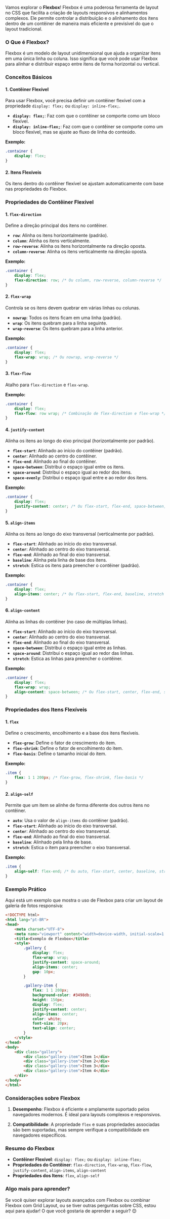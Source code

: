 Vamos explorar o **Flexbox**! Flexbox é uma poderosa ferramenta de layout no CSS que facilita a criação de layouts responsivos e alinhamentos complexos. Ele permite controlar a distribuição e o alinhamento dos itens dentro de um contêiner de maneira mais eficiente e previsível do que o layout tradicional.

### O Que é Flexbox?

Flexbox é um modelo de layout unidimensional que ajuda a organizar itens em uma única linha ou coluna. Isso significa que você pode usar Flexbox para alinhar e distribuir espaço entre itens de forma horizontal ou vertical.

### Conceitos Básicos

#### 1. **Contêiner Flexível**

Para usar Flexbox, você precisa definir um contêiner flexível com a propriedade `display: flex;` ou `display: inline-flex;`.

- **`display: flex;`**: Faz com que o contêiner se comporte como um bloco flexível.
- **`display: inline-flex;`**: Faz com que o contêiner se comporte como um bloco flexível, mas se ajuste ao fluxo de linha do conteúdo.

**Exemplo:**

```css
.container {
    display: flex;
}
```

#### 2. **Itens Flexíveis**

Os itens dentro do contêiner flexível se ajustam automaticamente com base nas propriedades do Flexbox.

### Propriedades do Contêiner Flexível

#### 1. **`flex-direction`**

Define a direção principal dos itens no contêiner.

- **`row`**: Alinha os itens horizontalmente (padrão).
- **`column`**: Alinha os itens verticalmente.
- **`row-reverse`**: Alinha os itens horizontalmente na direção oposta.
- **`column-reverse`**: Alinha os itens verticalmente na direção oposta.

**Exemplo:**

```css
.container {
    display: flex;
    flex-direction: row; /* Ou column, row-reverse, column-reverse */
}
```

#### 2. **`flex-wrap`**

Controla se os itens devem quebrar em várias linhas ou colunas.

- **`nowrap`**: Todos os itens ficam em uma linha (padrão).
- **`wrap`**: Os itens quebram para a linha seguinte.
- **`wrap-reverse`**: Os itens quebram para a linha anterior.

**Exemplo:**

```css
.container {
    display: flex;
    flex-wrap: wrap; /* Ou nowrap, wrap-reverse */
}
```

#### 3. **`flex-flow`**

Atalho para `flex-direction` e `flex-wrap`.

**Exemplo:**

```css
.container {
    display: flex;
    flex-flow: row wrap; /* Combinação de flex-direction e flex-wrap */
}
```

#### 4. **`justify-content`**

Alinha os itens ao longo do eixo principal (horizontalmente por padrão).

- **`flex-start`**: Alinhado ao início do contêiner (padrão).
- **`center`**: Alinhado ao centro do contêiner.
- **`flex-end`**: Alinhado ao final do contêiner.
- **`space-between`**: Distribui o espaço igual entre os itens.
- **`space-around`**: Distribui o espaço igual ao redor dos itens.
- **`space-evenly`**: Distribui o espaço igual entre e ao redor dos itens.

**Exemplo:**

```css
.container {
    display: flex;
    justify-content: center; /* Ou flex-start, flex-end, space-between, space-around, space-evenly */
}
```

#### 5. **`align-items`**

Alinha os itens ao longo do eixo transversal (verticalmente por padrão).

- **`flex-start`**: Alinhado ao início do eixo transversal.
- **`center`**: Alinhado ao centro do eixo transversal.
- **`flex-end`**: Alinhado ao final do eixo transversal.
- **`baseline`**: Alinha pela linha de base dos itens.
- **`stretch`**: Estica os itens para preencher o contêiner (padrão).

**Exemplo:**

```css
.container {
    display: flex;
    align-items: center; /* Ou flex-start, flex-end, baseline, stretch */
}
```

#### 6. **`align-content`**

Alinha as linhas do contêiner (no caso de múltiplas linhas).

- **`flex-start`**: Alinhado ao início do eixo transversal.
- **`center`**: Alinhado ao centro do eixo transversal.
- **`flex-end`**: Alinhado ao final do eixo transversal.
- **`space-between`**: Distribui o espaço igual entre as linhas.
- **`space-around`**: Distribui o espaço igual ao redor das linhas.
- **`stretch`**: Estica as linhas para preencher o contêiner.

**Exemplo:**

```css
.container {
    display: flex;
    flex-wrap: wrap;
    align-content: space-between; /* Ou flex-start, center, flex-end, space-around, stretch */
}
```

### Propriedades dos Itens Flexíveis

#### 1. **`flex`**

Define o crescimento, encolhimento e a base dos itens flexíveis.

- **`flex-grow`**: Define o fator de crescimento do item.
- **`flex-shrink`**: Define o fator de encolhimento do item.
- **`flex-basis`**: Define o tamanho inicial do item.

**Exemplo:**

```css
.item {
    flex: 1 1 200px; /* flex-grow, flex-shrink, flex-basis */
}
```

#### 2. **`align-self`**

Permite que um item se alinhe de forma diferente dos outros itens no contêiner.

- **`auto`**: Usa o valor de `align-items` do contêiner (padrão).
- **`flex-start`**: Alinhado ao início do eixo transversal.
- **`center`**: Alinhado ao centro do eixo transversal.
- **`flex-end`**: Alinhado ao final do eixo transversal.
- **`baseline`**: Alinhado pela linha de base.
- **`stretch`**: Estica o item para preencher o eixo transversal.

**Exemplo:**

```css
.item {
    align-self: flex-end; /* Ou auto, flex-start, center, baseline, stretch */
}
```

### Exemplo Prático

Aqui está um exemplo que mostra o uso de Flexbox para criar um layout de galeria de fotos responsiva:

```html
<!DOCTYPE html>
<html lang="pt-BR">
<head>
    <meta charset="UTF-8">
    <meta name="viewport" content="width=device-width, initial-scale=1.0">
    <title>Exemplo de Flexbox</title>
    <style>
        .gallery {
            display: flex;
            flex-wrap: wrap;
            justify-content: space-around;
            align-items: center;
            gap: 10px;
        }

        .gallery-item {
            flex: 1 1 200px;
            background-color: #3498db;
            height: 150px;
            display: flex;
            justify-content: center;
            align-items: center;
            color: white;
            font-size: 20px;
            text-align: center;
        }
    </style>
</head>
<body>
    <div class="gallery">
        <div class="gallery-item">Item 1</div>
        <div class="gallery-item">Item 2</div>
        <div class="gallery-item">Item 3</div>
        <div class="gallery-item">Item 4</div>
    </div>
</body>
</html>
```

### Considerações sobre Flexbox

1. **Desempenho**: Flexbox é eficiente e amplamente suportado pelos navegadores modernos. É ideal para layouts complexos e responsivos.

2. **Compatibilidade**: A propriedade `flex` e suas propriedades associadas são bem suportadas, mas sempre verifique a compatibilidade em navegadores específicos.

### Resumo do Flexbox

- **Contêiner Flexível**: `display: flex;` ou `display: inline-flex;`
- **Propriedades do Contêiner**: `flex-direction`, `flex-wrap`, `flex-flow`, `justify-content`, `align-items`, `align-content`
- **Propriedades dos Itens**: `flex`, `align-self`

### Algo mais para aprender?

Se você quiser explorar layouts avançados com Flexbox ou combinar Flexbox com Grid Layout, ou se tiver outras perguntas sobre CSS, estou aqui para ajudar! O que você gostaria de aprender a seguir? 😊
